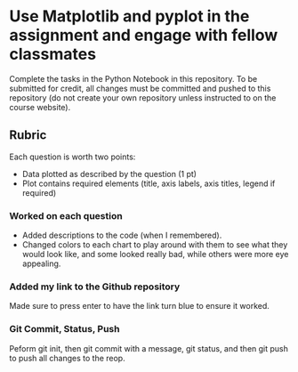# Use Matplotlib and pyplot in the assignment and engage with fellow classmates

Complete the tasks in the Python Notebook in this repository.
To be submitted for credit, all changes must be committed and pushed to this repository (do not create your own repository unless instructed to on the course website).

## Rubric

Each question is worth two points: 

* Data plotted as described by the question (1 pt)
* Plot contains required elements (title, axis labels, axis titles, legend if required)
  
### Worked on each question 

* Added descriptions to the code (when I remembered).
* Changed colors to each chart to play around with them to see what they would look like, and some looked really bad, while others were more eye appealing.

### Added my link to the Github repository
Made sure to press enter to have the link turn blue to ensure it worked.

### Git Commit, Status, Push

Peform git init, then git commit with a message, git status, and then git push to push all changes to the reop.


